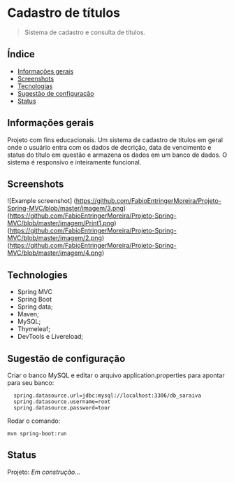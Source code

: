 # Cadastro de títulos
> Sistema de cadastro e consulta de títulos.

## Índice
* [Informações gerais](#informacoesgerais)
* [Screenshots](#screenshots)
* [Tecnologias](#tecnologias)
* [Sugestão de configuração](#sugestoes)
* [Status](#status)

## Informações gerais
Projeto com fins educacionais. Um sistema de cadastro de títulos em geral onde o usuário entra com os dados de decrição, data de vencimento e status do título em questão e armazena os dados em um banco de dados. O sistema é responsivo e inteiramente funcional.

## Screenshots
![Example screenshot] (https://github.com/FabioEntringerMoreira/Projeto-Spring-MVC/blob/master/imagem/3.png)
(https://github.com/FabioEntringerMoreira/Projeto-Spring-MVC/blob/master/imagem/Print1.png)
(https://github.com/FabioEntringerMoreira/Projeto-Spring-MVC/blob/master/imagem/2.png)
(https://github.com/FabioEntringerMoreira/Projeto-Spring-MVC/blob/master/imagem/4.png)

## Technologies
* Spring MVC
* Spring Boot  
* Spring data;
* Maven;
* MySQL;
* Thymeleaf;
* DevTools e Livereload;

## Sugestão de configuração
 Criar o banco MySQL e editar o arquivo application.properties para apontar para seu banco:
```
  spring.datasource.url=jdbc:mysql://localhost:3306/db_saraiva
  spring.datasource.username=root
  spring.datasource.password=toor
```
Rodar o comando: 
```
mvn spring-boot:run
```
## Status
Projeto: _Em construção..._
